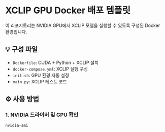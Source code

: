# XCLIP GPU Docker 배포 템플릿

이 리포지토리는 NVIDIA GPU에서 XCLIP 모델을 실행할 수 있도록 구성된 Docker 환경입니다.

## 💡 구성 파일

- `Dockerfile`: CUDA + Python + XCLIP 설치
- `docker-compose.yml`: XCLIP 실행 구성
- `init.sh`: GPU 환경 자동 설정
- `main.py`: XCLIP 테스트 코드

## ⚙️ 사용 방법

### 1. NVIDIA 드라이버 및 GPU 확인
```bash
nvidia-smi
